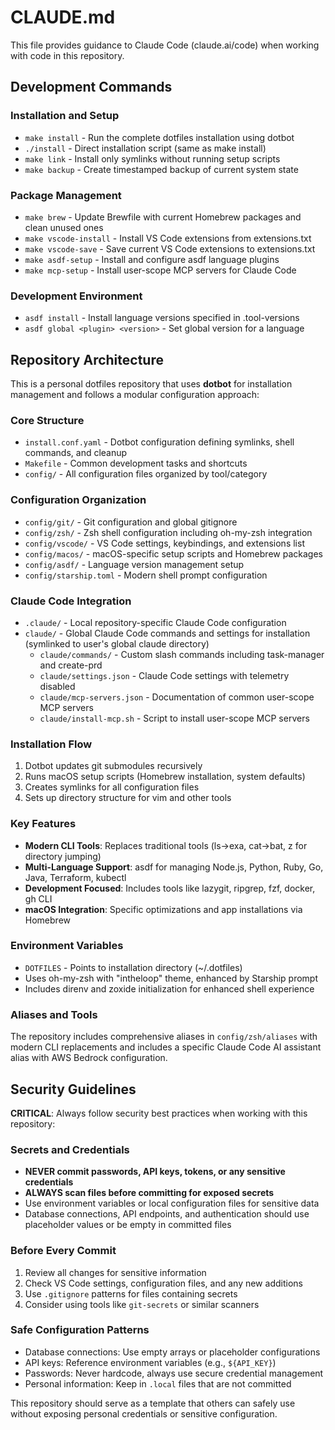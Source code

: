 # CLAUDE.md

This file provides guidance to Claude Code (claude.ai/code) when working with code in this repository.

## Development Commands

### Installation and Setup
- `make install` - Run the complete dotfiles installation using dotbot
- `./install` - Direct installation script (same as make install)
- `make link` - Install only symlinks without running setup scripts
- `make backup` - Create timestamped backup of current system state

### Package Management
- `make brew` - Update Brewfile with current Homebrew packages and clean unused ones
- `make vscode-install` - Install VS Code extensions from extensions.txt
- `make vscode-save` - Save current VS Code extensions to extensions.txt
- `make asdf-setup` - Install and configure asdf language plugins
- `make mcp-setup` - Install user-scope MCP servers for Claude Code

### Development Environment
- `asdf install` - Install language versions specified in .tool-versions
- `asdf global <plugin> <version>` - Set global version for a language

## Repository Architecture

This is a personal dotfiles repository that uses **dotbot** for installation management and follows a modular configuration approach:

### Core Structure
- `install.conf.yaml` - Dotbot configuration defining symlinks, shell commands, and cleanup
- `Makefile` - Common development tasks and shortcuts
- `config/` - All configuration files organized by tool/category

### Configuration Organization
- `config/git/` - Git configuration and global gitignore
- `config/zsh/` - Zsh shell configuration including oh-my-zsh integration
- `config/vscode/` - VS Code settings, keybindings, and extensions list
- `config/macos/` - macOS-specific setup scripts and Homebrew packages
- `config/asdf/` - Language version management setup
- `config/starship.toml` - Modern shell prompt configuration

### Claude Code Integration
- `.claude/` - Local repository-specific Claude Code configuration
- `claude/` - Global Claude Code commands and settings for installation (symlinked to user's global claude directory)
  - `claude/commands/` - Custom slash commands including task-manager and create-prd
  - `claude/settings.json` - Claude Code settings with telemetry disabled
  - `claude/mcp-servers.json` - Documentation of common user-scope MCP servers
  - `claude/install-mcp.sh` - Script to install user-scope MCP servers

### Installation Flow
1. Dotbot updates git submodules recursively
2. Runs macOS setup scripts (Homebrew installation, system defaults)
3. Creates symlinks for all configuration files
4. Sets up directory structure for vim and other tools

### Key Features
- **Modern CLI Tools**: Replaces traditional tools (ls→exa, cat→bat, z for directory jumping)
- **Multi-Language Support**: asdf for managing Node.js, Python, Ruby, Go, Java, Terraform, kubectl
- **Development Focused**: Includes tools like lazygit, ripgrep, fzf, docker, gh CLI
- **macOS Integration**: Specific optimizations and app installations via Homebrew

### Environment Variables
- `DOTFILES` - Points to installation directory (~/.dotfiles)
- Uses oh-my-zsh with "intheloop" theme, enhanced by Starship prompt
- Includes direnv and zoxide initialization for enhanced shell experience

### Aliases and Tools
The repository includes comprehensive aliases in `config/zsh/aliases` with modern CLI replacements and includes a specific Claude Code AI assistant alias with AWS Bedrock configuration.

## Security Guidelines

**CRITICAL**: Always follow security best practices when working with this repository:

### Secrets and Credentials
- **NEVER commit passwords, API keys, tokens, or any sensitive credentials**
- **ALWAYS scan files before committing for exposed secrets**
- Use environment variables or local configuration files for sensitive data
- Database connections, API endpoints, and authentication should use placeholder values or be empty in committed files

### Before Every Commit
1. Review all changes for sensitive information
2. Check VS Code settings, configuration files, and any new additions
3. Use `.gitignore` patterns for files containing secrets
4. Consider using tools like `git-secrets` or similar scanners

### Safe Configuration Patterns
- Database connections: Use empty arrays or placeholder configurations
- API keys: Reference environment variables (e.g., `${API_KEY}`)
- Passwords: Never hardcode, always use secure credential management
- Personal information: Keep in `.local` files that are not committed

This repository should serve as a template that others can safely use without exposing personal credentials or sensitive configuration.